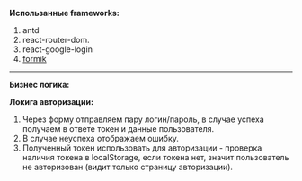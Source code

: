 **Использанные frameworks:**

1. antd
2. react-router-dom.
3. react-google-login
4. <a href="https://www.npmjs.com/package/formik">formik</a>

<hr></hr>

**Бизнес логика:**

**Локига авторизации:**

1. Через форму отправляем пару логин/пароль, в случае успеха получаем в ответе токен и данные пользователя.
2. В случае неуспеха отображаем ошибку.
3. Полученный токен использовать для авторизации - проверка наличия токена в localStorage, если токена нет, значит пользователь не авторизован (видит только страницу авторизации).

<!-- 1. Пользователь вводит логин и пароль.
2. При вводе логина и пароля проверяется наличие пользователя в базе данных.
3. Если пользователь найден, то происходит переход на страницу профиля.
4. Если пользователь не найден, то происходит переход на страницу входа.
5. При выходе пользователя из системы происходит переход на страницу входа. -->

<!-- **Technical task.**

**В данном задании необходимо реализовать приложение для поиска youtube-видео по ключевым словам, а также сохранение запросов поиска.**

**Интерфейс**

1.  Реализовать страницу авторизации пользователя с формой входа: логин, пароль. Для аутентификации можно использовать json-файл со списком пользователей. После входа, необходимо сгенерировать и сохранить токен. Полученный токен использовать для авторизации - проверка наличия токена в localStorage, если токена нет, значит пользователь не авторизован (видит только страницу авторизации).

2.  После авторизации пользователь должен попадать на главную страницу сервиса, на которой расположена строка поиска. Необходимо реализовать поиск youtube-видео, при помощи Youtube API.

Результаты поиска вывести на той же странице в виде карточек видео (подобно тому, как оно реализовано в youtube).
Список видео может принимать два вида: список (рис. 4) и карточки (рис 3).
По умолчанию необходимо вывести 12 видео в виде списка.

3.  Также, в приложении должна быть реализована страница “Сохраненные запросы”, на которой выводится список сохраненных запросов. Запросы этого списка можно редактировать или выполнить.

Чтобы выполнить запрос, необходимо нажать кнопку “Выполнить”, после чего происходит переход на главную страницу, на которой отображаются результаты запроса, при этом, количество выводимых видео равно количеству, указанному при сохранении запроса (см. ниже, Максимальное количество)

Для сохранения запроса необходимо добавить в строке поиска на главной странице иконку “Сохранить поиск”, при нажатии на которую открывается форма.

В форме заранее заполнено значение из строки поиска в неизменяемом поле “Запрос” и отображается пустое поле “Название”, а также дополнительные пустые поля: Сортировать по (выпадающий список, доступные значения взять из API YouTube), Максимальное количество (числовое значение от 0 до 50).

Пользователь должен ввести название запроса, и, после этого, может сохранить запрос, остальные поля - опциональные, т.е. могут быть не заполнены.

Редактирование запроса происходит по нажатию на кнопку “Редактировать”. После этого открывается форма редактирования. Для редактирования использовать тот же компонент, что и для сохранения запроса. Обратите внимание, что при редактировании запроса можно изменять все поля формы, включая сам запрос.

4.  Реализовать выход пользователя из сервиса.

5.  После повторного входа пользователя сохраненные запросы должны отображаться. Если пользователь - другой, то отображать запросы соответствующие для него (другого). Для хранения можно использовать localStorage браузера. Либо другие методы на усмотрение исполнителя.

**Рекомендуется**

Использование библиотеки axios для запросов.
Использование библиотеки Ant Design при реализации интерфейса.

1.  YouTube API: [https://developers.google.com/youtube/v3/docs/](https://developers.google.com/youtube/v3/docs/) (Внимательно почитать search)

2.  Axios: https://github.com/axios/axios

3.  Ant Design: https://ant.design/

4.  Redux: https://redux.js.org/

5.  React Router: https://reacttraining.com/react-router/ -->
